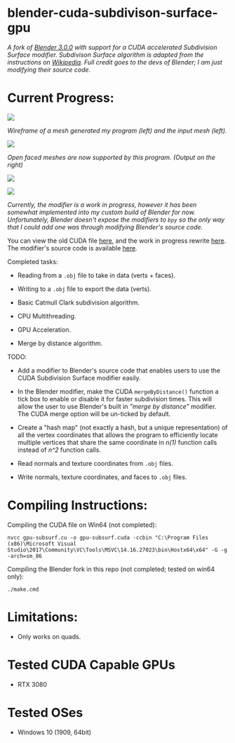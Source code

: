 # blender-cuda-subdivison-surface-gpu

*A fork of [Blender 3.0.0](https://github.com/blender/blender/tree/blender-v3.0-release) with support for a CUDA accelerated Subdivision Surface modifier. Subdivison Surface algorithm is adapted from the instructions on [Wikipedia](https://en.wikipedia.org/wiki/Catmull%E2%80%93Clark_subdivision_surface). Full credit goes to the devs of Blender; I am just modifying their source code.*

# Current Progress:

![](https://i.imgur.com/gZAbyqv.png?raw=true)

*Wireframe of a mesh generated my program (left) and the input mesh (left).*

![](https://i.imgur.com/MfCeLJB.png?raw=true)

*Open faced meshes are now supported by this program. (Output on the right)*

![](https://i.imgur.com/wSqWEDn.png?raw=true)

![](https://i.imgur.com/sgEMxG7.png?raw=true)

*Currently, the modifier is a work in progress, however it has been somewhat implemented into my custom build of Blender for now. Unfortunately, Blender doesn't expose the modifiers to `bpy` so the only way that I could add one was through modifying Blender's source code.*

You can view the old CUDA file [here](https://github.com/katznboyz1/blender-cuda-subdivision-surface-gpu/blob/master/custom_source/gpu-subsurf.old.cu), and the work in progress rewrite [here](https://github.com/katznboyz1/blender-cuda-subdivision-surface-gpu/blob/master/custom_source/gpu-subsurf.cu). The modifier's source code is available [here](https://github.com/katznboyz1/blender-cuda-subdivision-surface-gpu/blob/master/source/blender/modifiers/intern/MOD_gpusubsurf.c).

Completed tasks:

- Reading from a `.obj` file to take in data (verts + faces).

- Writing to a `.obj` file to export the data (verts).

- Basic Catmull Clark subdivision algorithm.

- CPU Multithreading.

- GPU Acceleration.

- Merge by distance algorithm.

TODO:

- Add a modifier to Blender's source code that enables users to use the CUDA Subdivision Surface modifier easily.

- In the Blender modifier, make the CUDA `mergeByDistance()` function a tick box to enable or disable it for faster subdivision times. This will allow the user to use Blender's built in *"merge by distance"* modifier. The CUDA merge option will be un-ticked by default.

- Create a "hash map" (not exactly a hash, but a unique representation) of all the vertex coordinates that allows the program to efficiently locate multiple vertices that share the same coordinate in *n(1)* function calls instead of *n^2* function calls.

- Read normals and texture coordinates from `.obj` files.

- Write normals, texture coordinates, and faces to `.obj` files.

# Compiling Instructions:

Compiling the CUDA file on Win64 (not completed):

`nvcc gpu-subsurf.cu -o gpu-subsurf.cuda -ccbin "C:\Program Files (x86)\Microsoft Visual Studio\2017\Community\VC\Tools\MSVC\14.16.27023\bin\Hostx64\x64" -G -g -arch=sm_86`

Compiling the Blender fork in this repo (not completed; tested on win64 only):

`./make.cmd`

# Limitations:

- Only works on quads.

# Tested CUDA Capable GPUs

- RTX 3080

# Tested OSes

- Windows 10 (1909, 64bit)